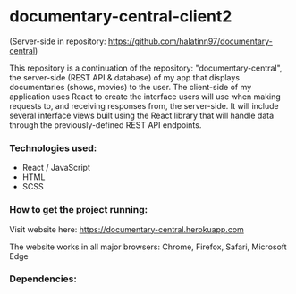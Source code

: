 # documentary-central-client2

(Server-side in repository: https://github.com/halatinn97/documentary-central)

This repository is a continuation of the repository: "documentary-central", the server-side (REST API & database) of my app that displays documentaries (shows, movies) to the user.
The client-side of my application uses React to create the interface users will use when making requests to, and receiving responses from, the server-side. 
It will include several interface views built using the React library that will handle data through the previously-defined REST API endpoints.

### Technologies used:

- React / JavaScript
- HTML
- SCSS

### How to get the project running:

Visit website here: https://documentary-central.herokuapp.com

The website works in all major browsers: Chrome, Firefox, Safari, Microsoft Edge

### Dependencies:
